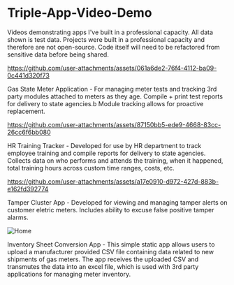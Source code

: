# Triple-App-Video-Demo
Videos demonstrating apps I've built in a professional capacity. All data shown is test data. Projects were built in a professional capacity and therefore are not open-source. Code itself will need to be refactored from sensitive data before being shared.

https://github.com/user-attachments/assets/061a6de2-76f4-4112-ba09-0c441d320f73

Gas State Meter Application - For managing meter tests and tracking 3rd party modules attached to meters as they age. Compile + print test reports for delivery to state agencies.b  Module tracking allows for proactive replacement.


https://github.com/user-attachments/assets/87150bb5-ede9-4668-83cc-26cc6f6bb080

HR Training Tracker - Developed for use by HR department to track employee training and compile reports for delivery to state agencies. Collects data on who performs and attends the training, when it happened, total training hours across custom time ranges, costs, etc. 


https://github.com/user-attachments/assets/a17e0910-d972-427d-883b-e162fd392774

Tamper Cluster App - Developed for viewing and managing tamper alerts on customer eletric meters. Includes ability to excuse false positive tamper alarms.

![Home](https://github.com/user-attachments/assets/c9717a76-26d8-43a0-84ed-24ab46b4f4fb)

Inventory Sheet Conversion App - This simple static app allows users to upload a manufacturer provided CSV file containing data related to new shipments of gas meters. The app receives the uploaded CSV and transmutes the data into an excel file, which is used with 3rd party applications for managing meter inventory. 
